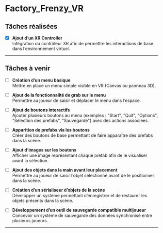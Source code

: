 # Factory_Frenzy_VR

## Tâches réalisées

- [x] **Ajout d’un XR Controller**  
  Intégration du contrôleur XR afin de permettre les interactions de base dans l’environnement virtuel.

---

## Tâches à venir

- [ ] **Création d’un menu basique**  
  Mettre en place un menu simple visible en VR (Canvas ou panneau 3D).

- [ ] **Ajout de la fonctionnalité de grab sur le menu**  
  Permettre au joueur de saisir et déplacer le menu dans l’espace.

- [ ] **Ajout de boutons interactifs**  
  Ajouter plusieurs boutons au menu (exemples : "Start", "Quit", "Options", "Sélection des prefabs", "Sauvegarde") avec des actions associées.

- [ ] **Apparition de prefabs via les boutons**  
  Créer des boutons de base permettant de faire apparaître des prefabs dans la scène.

- [ ] **Ajout d’images sur les boutons**  
  Afficher une image représentant chaque prefab afin de le visualiser avant la sélection.

- [ ] **Ajout des objets dans la main avant leur placement**  
  Permettre au joueur de saisir l’objet sélectionné avant de le positionner dans la scène.

- [ ] **Création d’un sérialiseur d’objets de la scène**  
  Développer un système permettant d’enregistrer et de restaurer les objets présents dans la scène.

- [ ] **Développement d’un outil de sauvegarde compatible multijoueur**  
  Concevoir un système de sauvegarde des données synchronisé entre plusieurs joueurs.

---
